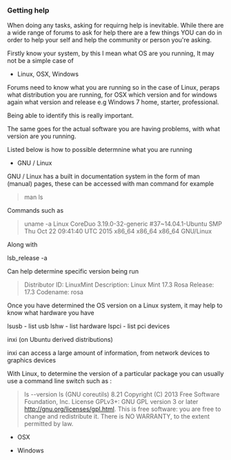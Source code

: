 ### Getting help

When doing any tasks,  asking for requirng help is inevitable.  While there are a wide range of forums to ask for help there are a few things YOU can do in order to help your self and help the community or person you're asking.


Firstly know your system, by this I mean what OS are you running,  It may not be a simple case of 

* Linux, OSX, Windows

Forums need to know what you are running so in the case of Linux, peraps what distribution you are running, for OSX which version and for windows again what version and release e.g Windows 7 home, starter, professional.

Being able to identify this is really important.

The same goes for the actual software you are having problems, with what version are you running.


Listed below is how to possible determnine what you are running

* GNU / Linux

GNU / Linux has a built in documentation system in the form of man (manual) pages,  these can be accessed with man command for example 
>man ls


Commands such as 

>uname -a
>Linux CoreDuo 3.19.0-32-generic #37~14.04.1-Ubuntu SMP Thu Oct 22 09:41:40 UTC 2015 x86_64 x86_64 x86_64 GNU/Linux

Along with

lsb_release -a

Can help determine specific version being run

>Distributor ID:	LinuxMint
>Description:	Linux Mint 17.3 Rosa
>Release:	17.3
>Codename:	rosa


Once you have determined the OS version on a Linux system, it may help to know what hardware you have

lsusb - list usb
lshw - list hardware
lspci - list pci devices

inxi (on Ubuntu derived distributions)

inxi can access a large amount of information, from network devices to graphics devices

With Linux, to determine the version of a particular package you can usually use a command line switch such as :

>ls --version
>ls (GNU coreutils) 8.21
>Copyright (C) 2013 Free Software Foundation, Inc.
>License GPLv3+: GNU GPL version 3 or later <http://gnu.org/licenses/gpl.html>.
>This is free software: you are free to change and redistribute it.
>There is NO WARRANTY, to the extent permitted by law.



* OSX

* Windows

